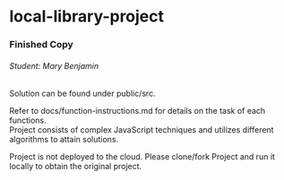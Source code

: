 # local-library-project
### Finished Copy
###### Student: Mary Benjamin

<p>Solution can be found under public/src. </p>
<p>Refer to docs/function-instructions.md for details on the task of each functions. 

  <br>
  Project consists of complex JavaScript techniques and utilizes different algorithms to attain solutions.
</p>
<p> Project is not deployed to the cloud. Please clone/fork Project and run it locally to obtain the original project. </p>
